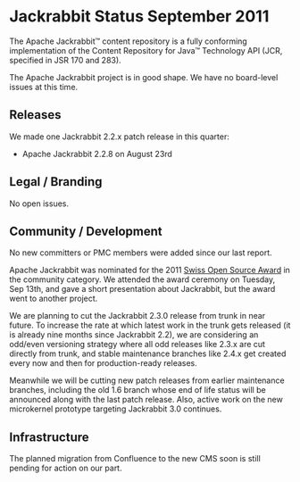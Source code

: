 <!--
   Licensed to the Apache Software Foundation (ASF) under one or more
   contributor license agreements.  See the NOTICE file distributed with
   this work for additional information regarding copyright ownership.
   The ASF licenses this file to You under the Apache License, Version 2.0
   (the "License"); you may not use this file except in compliance with
   the License.  You may obtain a copy of the License at

       http://www.apache.org/licenses/LICENSE-2.0

   Unless required by applicable law or agreed to in writing, software
   distributed under the License is distributed on an "AS IS" BASIS,
   WITHOUT WARRANTIES OR CONDITIONS OF ANY KIND, either express or implied.
   See the License for the specific language governing permissions and
   limitations under the License.
-->

Jackrabbit Status September 2011
================================
The Apache Jackrabbit™ content repository is a fully conforming
implementation of the Content Repository for Java™ Technology API (JCR,
specified in JSR 170 and 283).

The Apache Jackrabbit project is in good shape. We have no board-level
issues at this time.


Releases
--------
We made one Jackrabbit 2.2.x patch release in this quarter:

* Apache Jackrabbit 2.2.8 on August 23rd


Legal / Branding
----------------
No open issues.


Community / Development
-----------------------
No new committers or PMC members were added since our last report.

Apache Jackrabbit was nominated for the 2011 [Swiss Open Source Award](http://www.ossaward.ch/)
in the community category. We attended the award ceremony on Tuesday, Sep
13th, and gave a short presentation about Jackrabbit, but the award went to
another project.

We are planning to cut the Jackrabbit 2.3.0 release from trunk in near
future. To increase the rate at which latest work in the trunk gets
released (it is already nine months since Jackrabbit 2.2), we are
considering an odd/even versioning strategy where all odd releases like
2.3.x are cut directly from trunk, and stable maintenance branches like
2.4.x get created every now and then for production-ready releases.

Meanwhile we will be cutting new patch releases from earlier maintenance
branches, including the old 1.6 branch whose end of life status will be
announced along with the last patch release. Also, active work on the new
microkernel prototype targeting Jackrabbit 3.0 continues.


Infrastructure
--------------
The planned migration from Confluence to the new CMS soon is still pending
for action on our part.
